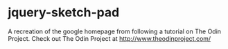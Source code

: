 # jquery-sketch-pad
A recreation of the google homepage from following a tutorial on The Odin Project. Check out The Odin Project at http://www.theodinproject.com/

